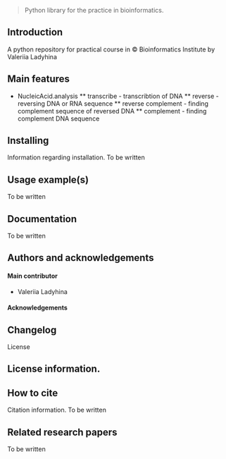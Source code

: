 > Python library for the practice in bioinformatics.

## Introduction
A python repository for practical course in © Bioinformatics Institute by Valeriia Ladyhina

## Main features
* NucleicAcid.analysis
    ** transcribe - transcribtion of DNA
    ** reverse - reversing DNA or RNA sequence
    ** reverse complement - finding complement sequence of reversed DNA
    ** complement - finding complement DNA sequence

## Installing
Information regarding installation.
To be written

## Usage example(s)
To be written

## Documentation
To be written

## Authors and acknowledgements
#### Main contributor
* Valeriia Ladyhina

#### Acknowledgements

## Changelog
License
## License information.

## How to cite
Citation information.
To be written

## Related research papers
To be written 
